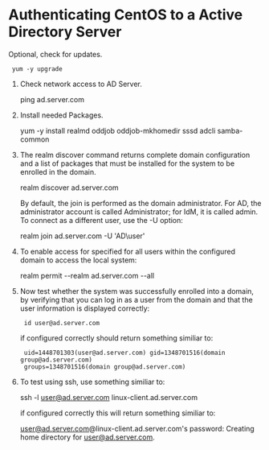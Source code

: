 Authenticating CentOS to a Active Directory Server
======

Optional, check for updates.
     
     yum -y upgrade

1. Check network access to AD Server.
     
     ping ad.server.com

2. Install needed Packages.
     
     yum -y install realmd oddjob oddjob-mkhomedir sssd adcli samba-common

3. The realm discover command returns complete domain configuration and a 
   list of packages that must be installed for the system to be enrolled in the domain.

     realm discover ad.server.com
   
   By default, the join is performed as the domain administrator. For AD, the 
   administrator account is called Administrator; for IdM, it is called admin. 
   To connect as a different user, use the -U option:
      
     realm join ad.server.com -U 'AD\user'
     
4. To enable access for specified for all users within the configured domain to access 
   the local system:
   
     realm permit --realm ad.server.com --all
      
5. Now test whether the system was successfully enrolled into a domain, by verifying that you can 
   log in as a user from the domain and that the user information is displayed correctly:
   
        id user@ad.server.com
   
   if configured correctly should return something similiar to:
   
        uid=1448701303(user@ad.server.com) gid=1348701516(domain group@ad.server.com) 
        groups=1348701516(domain group@ad.server.com)

  6. To test using ssh, use something similiar to:
  
        ssh -l user@ad.server.com linux-client.ad.server.com
        
     if configured correctly this will return something similiar to:
        
        user@ad.server.com@linux-client.ad.server.com's password:
        Creating home directory for user@ad.server.com.
